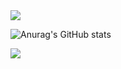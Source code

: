 <img src="https://capsule-render.vercel.app/api?type=waving&color=_hexcode&height=300&section=header&text=Welcome&fontSize=90&desc=gubam's github profile&fontSize=50" />

![Anurag's GitHub stats](https://github-readme-stats.vercel.app/api?username=gubam&show_icons=true&theme=radical)

<a href="https://gubam.github.io" target="_blank"><img src="https://img.shields.io/badge/git blog-#222222?style=githubpages&logo=로고&logoColor=로고색상"/></a>

